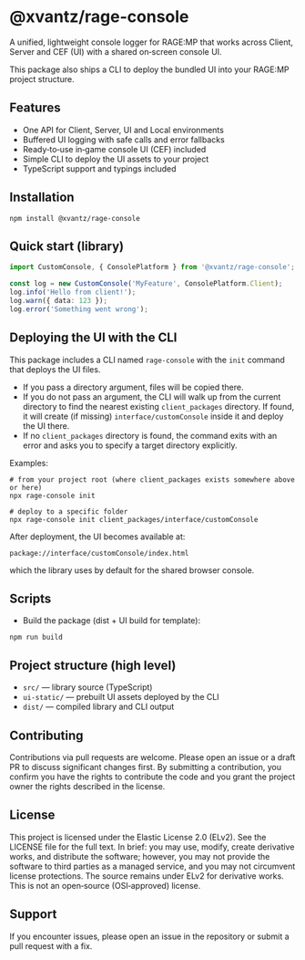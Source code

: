 # @xvantz/rage-console

A unified, lightweight console logger for RAGE:MP that works across Client, Server and CEF (UI) with a shared on‑screen console UI.

This package also ships a CLI to deploy the bundled UI into your RAGE:MP project structure.

## Features
- One API for Client, Server, UI and Local environments
- Buffered UI logging with safe calls and error fallbacks
- Ready‑to‑use in‑game console UI (CEF) included
- Simple CLI to deploy the UI assets to your project
- TypeScript support and typings included

## Installation
```
npm install @xvantz/rage-console
```

## Quick start (library)
```ts
import CustomConsole, { ConsolePlatform } from '@xvantz/rage-console';

const log = new CustomConsole('MyFeature', ConsolePlatform.Client);
log.info('Hello from client!');
log.warn({ data: 123 });
log.error('Something went wrong');
```

## Deploying the UI with the CLI
This package includes a CLI named `rage-console` with the `init` command that deploys the UI files.

- If you pass a directory argument, files will be copied there.
- If you do not pass an argument, the CLI will walk up from the current directory to find the nearest existing `client_packages` directory. If found, it will create (if missing) `interface/customConsole` inside it and deploy the UI there.
- If no `client_packages` directory is found, the command exits with an error and asks you to specify a target directory explicitly.

Examples:
```
# from your project root (where client_packages exists somewhere above or here)
npx rage-console init

# deploy to a specific folder
npx rage-console init client_packages/interface/customConsole
```

After deployment, the UI becomes available at:
```
package://interface/customConsole/index.html
```
which the library uses by default for the shared browser console.

## Scripts
- Build the package (dist + UI build for template):
```
npm run build
```

## Project structure (high level)
- `src/` — library source (TypeScript)
- `ui-static/` — prebuilt UI assets deployed by the CLI
- `dist/` — compiled library and CLI output

## Contributing
Contributions via pull requests are welcome. Please open an issue or a draft PR to discuss significant changes first. By submitting a contribution, you confirm you have the rights to contribute the code and you grant the project owner the rights described in the license.

## License
This project is licensed under the Elastic License 2.0 (ELv2). See the LICENSE file for the full text. In brief: you may use, modify, create derivative works, and distribute the software; however, you may not provide the software to third parties as a managed service, and you may not circumvent license protections. The source remains under ELv2 for derivative works. This is not an open‑source (OSI‑approved) license.

## Support
If you encounter issues, please open an issue in the repository or submit a pull request with a fix.
